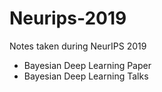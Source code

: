 # Neurips-2019
Notes taken during NeurIPS 2019
* Bayesian Deep Learning Paper
* Bayesian Deep Learning Talks

